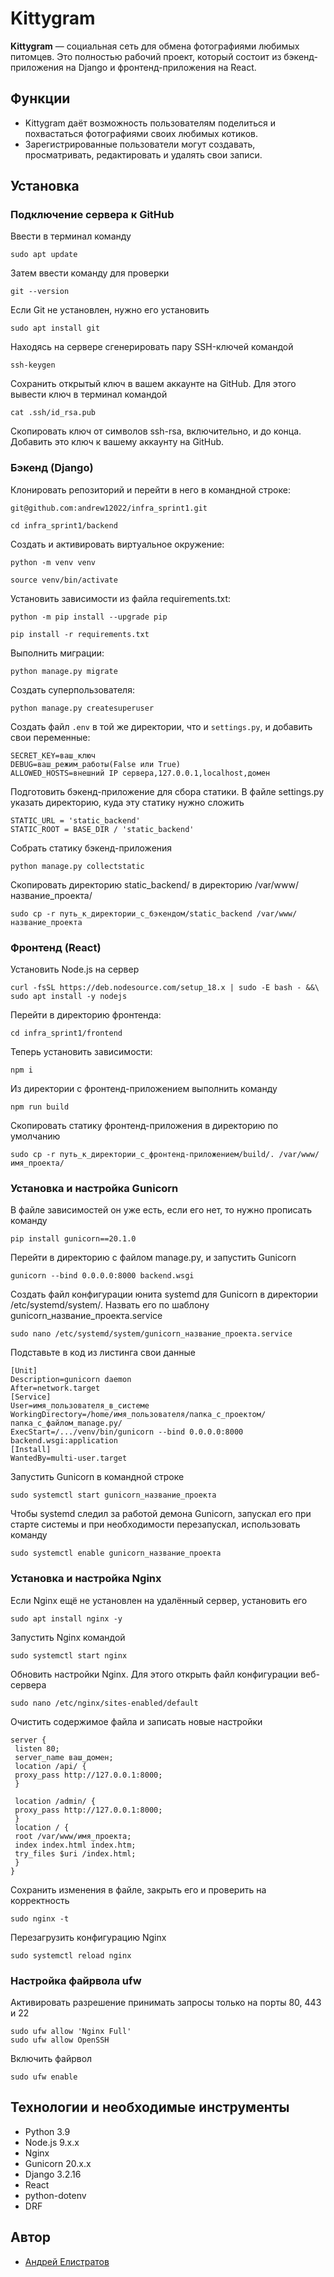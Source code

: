 # Kittygram

**Kittygram** — социальная сеть для обмена фотографиями любимых питомцев. Это полностью рабочий проект, который состоит из бэкенд-приложения на Django и фронтенд-приложения на React.

## Функции
- Kittygram даёт возможность пользователям поделиться и похвастаться фотографиями своих любимых котиков.
- Зарегистрированные пользователи могут создавать, просматривать, редактировать и удалять свои записи.

## Установка

### Подключение сервера к GitHub

Ввести в терминал команду
```
sudo apt update
```

Затем ввести команду для проверки
```
git --version
```

Если Git не установлен, нужно его установить 
```
sudo apt install git
```

Находясь на сервере сгенерировать пару SSH-ключей командой 
```
ssh-keygen
```

Сохранить открытый ключ в вашем аккаунте на GitHub. Для этого вывести ключ в терминал командой 
```
cat .ssh/id_rsa.pub
```

Скопировать ключ от символов ssh-rsa, включительно, и до конца. Добавить это ключ к вашему аккаунту на GitHub.

### Бэкенд (Django)

Клонировать репозиторий и перейти в него в командной строке:

```
git@github.com:andrew12022/infra_sprint1.git
```

```
cd infra_sprint1/backend
```

Cоздать и активировать виртуальное окружение:

```
python -m venv venv
```

```
source venv/bin/activate
```

Установить зависимости из файла requirements.txt:

```
python -m pip install --upgrade pip
```

```
pip install -r requirements.txt
```

Выполнить миграции:

```
python manage.py migrate
```

Создать суперпользователя:

```
python manage.py createsuperuser
```

Создать файл `.env` в той же директории, что и `settings.py`, и добавить свои переменные:

```.env
SECRET_KEY=ваш_ключ
DEBUG=ваш_режим_работы(False или True)
ALLOWED_HOSTS=внешний IP сервера,127.0.0.1,localhost,домен
```

Подготовить бэкенд-приложение для сбора статики. В файле settings.py указать директорию, куда эту статику нужно сложить
```
STATIC_URL = 'static_backend'
STATIC_ROOT = BASE_DIR / 'static_backend'
```

Собрать статику бэкенд-приложения
```
python manage.py collectstatic
```

Скопировать директорию static_backend/ в директорию /var/www/название_проекта/
```
sudo cp -r путь_к_директории_с_бэкендом/static_backend /var/www/название_проекта
```

### Фронтенд (React)

Установить Node.js на сервер
```
curl -fsSL https://deb.nodesource.com/setup_18.x | sudo -E bash - &&\
sudo apt install -y nodejs
```

Перейти в директорию фронтенда:

```
cd infra_sprint1/frontend
```

Теперь установить зависимости:

```
npm i
```

Из директории с фронтенд-приложением выполнить команду
```
npm run build
```

Скопировать статику фронтенд-приложения в директорию по умолчанию
```
sudo cp -r путь_к_директории_с_фронтенд-приложением/build/. /var/www/имя_проекта/
```

### Установка и настройка Gunicorn

В файле зависимостей он уже есть, если его нет, то нужно прописать команду
```
pip install gunicorn==20.1.0
```

Перейти в директорию с файлом manage.py, и запустить Gunicorn
```
gunicorn --bind 0.0.0.0:8000 backend.wsgi
```

Создать файл конфигурации юнита systemd для Gunicorn в директории
/etc/systemd/system/. Назвать его по шаблону gunicorn_название_проекта.service
```
sudo nano /etc/systemd/system/gunicorn_название_проекта.service
```

Подставьте в код из листинга свои данные
```
[Unit]
Description=gunicorn daemon
After=network.target
[Service]
User=имя_пользователя_в_системе
WorkingDirectory=/home/имя_пользователя/папка_с_проектом/папка_с_файлом_manage.py/
ExecStart=/.../venv/bin/gunicorn --bind 0.0.0.0:8000 backend.wsgi:application
[Install]
WantedBy=multi-user.target
```

Запустить Gunicorn в командной строке
```
sudo systemctl start gunicorn_название_проекта
```

Чтобы systemd следил за работой демона Gunicorn, запускал его при старте системы
и при необходимости перезапускал, использовать команду
```
sudo systemctl enable gunicorn_название_проекта
```

### Установка и настройка Nginx

Если Nginx ещё не установлен на удалённый сервер, установить его
```
sudo apt install nginx -y
```

Запустить Nginx командой
```
sudo systemctl start nginx
```

Обновить настройки Nginx. Для этого открыть файл конфигурации веб-сервера
```
sudo nano /etc/nginx/sites-enabled/default
```

Очистить содержимое файла и записать новые настройки
```
server {
 listen 80;
 server_name ваш_домен;
 location /api/ {
 proxy_pass http://127.0.0.1:8000;
 }

 location /admin/ {
 proxy_pass http://127.0.0.1:8000;
 }
 location / {
 root /var/www/имя_проекта;
 index index.html index.htm;
 try_files $uri /index.html;
 }
}
```

Сохранить изменения в файле, закрыть его и проверить на корректность
```
sudo nginx -t
```

Перезагрузить конфигурацию Nginx
```
sudo systemctl reload nginx
```

### Настройка файрвола ufw
Активировать разрешение принимать запросы только на порты 80, 443 и 22
```
sudo ufw allow 'Nginx Full'
sudo ufw allow OpenSSH
```

Включить файрвол
```
sudo ufw enable
```

## Технологии и необходимые инструменты
- Python 3.9
- Node.js 9.x.x
- Nginx
- Gunicorn 20.x.x
- Django 3.2.16
- React 
- python-dotenv
- DRF

## Автор
- [Андрей Елистратов](https://github.com/andrew12022)
